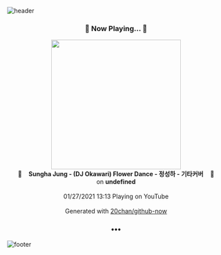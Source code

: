 ![header](https://capsule-render.vercel.app/api?type=wave&height=170&section=header&text=Hi.%20I'm%20SHIFT&fontColor=090707&fontAlignX=45&fontAlignY=65&fontSize=100)

<h3 align="center">🎵 Now Playing... 🎵</h3>
<p align="center">
  <a href="https://www.youtube.com/channel/UCjWRi2qaGtKjQyoQLc4OGkw">
    <img width="300" src="https://yt3.ggpht.com/ytc/AAUvwniN0GgSxD4NEhCr5KbuHxW_6dh9AUP2fnc2hDUt5Q=s48-c-k-c0xffffffff-no-nd-rj-mo">
  </a>
  <br>
  🎵&nbsp&nbsp&nbsp <b>Sungha Jung - (DJ Okawari) Flower Dance - 정성하 - 기타커버</b> &nbsp&nbsp&nbsp🎵
  <br>
  on <b>undefined</b>
  
  <br />
  <br />
  01/27/2021 13:13 Playing on YouTube
  <br />
  <br />
  Generated with <a href="https://github.com/20chan/github-now">20chan/github-now</a>
</p>

<h3 align="center">•••</h3>

![footer](https://capsule-render.vercel.app/api?type=wave&height=150&section=footer)
